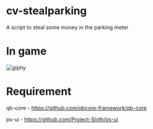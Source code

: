 # cv-stealparking
A script to steal some money in the parking meter

# In game #

![giphy](https://github.com/CoreVersion/cv-stealparking/assets/111662813/63825fa0-40fa-4622-844d-3f0bd142c25f)

# Requirement #


qb-core - https://github.com/qbcore-framework/qb-core

ps-ui - https://github.com/Project-Sloth/ps-ui
